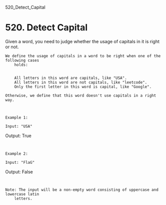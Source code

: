 520_Detect_Capital
# 520. Detect Capital

Given a word, you need to judge whether the usage of capitals in it is right or not.

    We define the usage of capitals in a word to be right when one of the following cases
        holds:

    
        All letters in this word are capitals, like "USA".
        All letters in this word are not capitals, like "leetcode".
        Only the first letter in this word is capital, like "Google".
    
    Otherwise, we define that this word doesn't use capitals in a right way.

     

    Example 1:

    Input: "USA"
Output: True

     

    Example 2:

    Input: "FlaG"
Output: False

     

    Note: The input will be a non-empty word consisting of uppercase and lowercase latin
        letters.